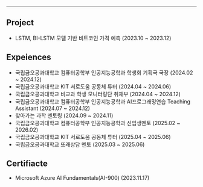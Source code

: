 ---
## Project
* LSTM, BI-LSTM 모델 기반 비트코인 가격 예측 (2023.10 ~ 2023.12)

## Expeiences
* 국립금오공과대학교 컴퓨터공학부 인공지능공학과 학생회 기획국 국장 (2024.02 ~ 2024.12)
* 국립금오공과대학교 KIT 서로도움 공동체 튜터 (2024.04 ~ 2024.06)
* 국립금오공과대학교 비교과 학생 모니터링단 취재부 (2024.04 ~ 2024.12)
* 국립금오공과대학교 컴퓨터공학부 인공지능공학과 AI프로그래밍연습 Teaching Assistant (2024.07 ~ 2024.12)
* 찾아가는 과학 멘토링 (2024.09 ~ 2024.11)
* 국립금오공과대학교 컴퓨터공학부 인공지능공학과 신입생멘토 (2025.02 ~ 2026.02)
* 국립금오공과대학교 KIT 서로도움 공동체 튜터 (2025.04 ~ 2025.06)
* 국립금오공과대학교 또래상담 멘토 (2025.03 ~ 2025.06)



## Certifiacte
* Microsoft Azure AI Fundamentals(AI-900) (2023.11.17)
